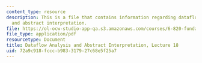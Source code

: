 ```yaml
---
content_type: resource
description: This is a file that contains information regarding dataflow analysis
  and abstract interpretation.
file: https://ol-ocw-studio-app-qa.s3.amazonaws.com/courses/6-820-fundamentals-of-program-analysis-fall-2015/72a9c918fcccb983317927c68e5f25a7_MIT6_820F15_L18.pdf
file_type: application/pdf
resourcetype: Document
title: Dataflow Analysis and Abstract Interpretation, Lecture 18
uid: 72a9c918-fccc-b983-3179-27c68e5f25a7
---
```

